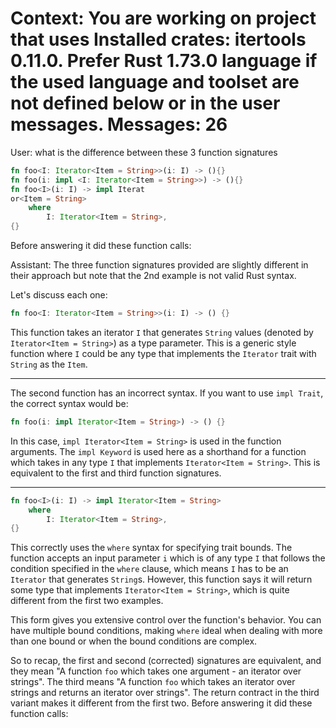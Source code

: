 Context:
You are working on project that uses Installed crates: itertools 0.11.0.
Prefer Rust 1.73.0 language if the used language and toolset are not defined below or in the user messages.
Messages: 26
========================================================================================================================================

User: 
what is the difference between these 3 function signatures

```rust
fn foo<I: Iterator<Item = String>>(i: I) -> (){}
fn foo(i: impl <I: Iterator<Item = String>>) -> (){}
fn foo<I>(i: I) -> impl Iterat
or<Item = String>
    where
        I: Iterator<Item = String>,
{}
```
Before answering it did these function calls:


Assistant: 
The three function signatures provided are slightly different in their approach but note that the 2nd example is not valid Rust syntax.

Let's discuss each one:

```rust
fn foo<I: Iterator<Item = String>>(i: I) -> () {}
```

This function takes an iterator `I` that generates `String` values (denoted by `Iterator<Item = String>`) as a type parameter. This is a generic style function where `I` could be any type that implements the `Iterator` trait with `String` as the `Item`.

---

The second function has an incorrect syntax. If you want to use `impl Trait`, the correct syntax would be:

```rust
fn foo(i: impl Iterator<Item = String>) -> () {}
```

In this case, `impl Iterator<Item = String>` is used in the function arguments. The `impl Keyword` is used here as a shorthand for a function which takes in any type `I` that implements `Iterator<Item = String>`. This is equivalent to the first and third function signatures.

---

```rust
fn foo<I>(i: I) -> impl Iterator<Item = String>
    where
        I: Iterator<Item = String>,
{}
```

This correctly uses the `where` syntax for specifying trait bounds. The function accepts an input parameter `i` which is of any type `I` that follows the condition specified in the `where` clause, which means `I` has to be an `Iterator` that generates `String`s. However, this function says it will return some type that implements `Iterator<Item = String>`, which is quite different from the first two examples.

This form gives you extensive control over the function's behavior. You can have multiple bound conditions, making `where` ideal when dealing with more than one bound or when the bound conditions are complex. 

So to recap, the first and second (corrected) signatures are equivalent, and they mean "A function `foo` which takes one argument - an iterator over strings". The third means "A function `foo` which takes an iterator over strings and returns an iterator over strings". The return contract in the third variant makes it different from the first two.
Before answering it did these function calls:



